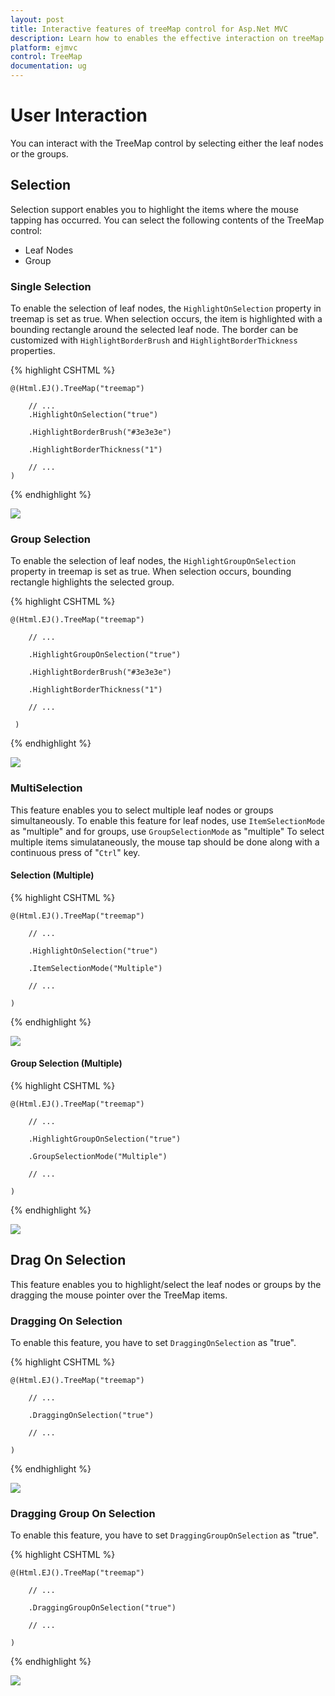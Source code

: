 ```yaml
---
layout: post
title: Interactive features of treeMap control for Asp.Net MVC
description: Learn how to enables the effective interaction on treeMap elements
platform: ejmvc
control: TreeMap
documentation: ug
---
```


# User Interaction

You can interact with the TreeMap control by selecting either the leaf nodes or the groups.

## Selection

Selection support enables you to highlight the items where the mouse tapping has occurred. You can select the following contents of the TreeMap control:

* Leaf Nodes
* Group

### Single Selection

To enable the selection of leaf nodes, the `HighlightOnSelection` property in treemap is set as true. When selection occurs, the item is highlighted with a bounding rectangle around the selected leaf node.
The border can be customized with `HighlightBorderBrush` and `HighlightBorderThickness` properties.


{% highlight CSHTML %}

    @(Html.EJ().TreeMap("treemap")
        
        // ...
        .HighlightOnSelection("true")
        
        .HighlightBorderBrush("#3e3e3e")
        
        .HighlightBorderThickness("1")
        
        // ...
    )

{% endhighlight %}

![](User-Interaction_images/User-Interaction_img1.png)

### Group Selection

To enable the selection of leaf nodes, the `HighlightGroupOnSelection` property in treemap is set as true. When selection occurs, bounding rectangle highlights the selected group.

{% highlight CSHTML %}

    @(Html.EJ().TreeMap("treemap")
    
        // ...
    
        .HighlightGroupOnSelection("true")
    
        .HighlightBorderBrush("#3e3e3e")
    
        .HighlightBorderThickness("1")
    
        // ...
                
     )

        
{% endhighlight %}
        
![](User-Interaction_images/User-Interaction_img3.png)

### MultiSelection

This feature enables you to select multiple leaf nodes or groups simultaneously. To enable this feature for leaf nodes, use `ItemSelectionMode` as "multiple" and for groups, use `GroupSelectionMode` as "multiple"
To select multiple items simulataneously, the mouse tap should be done along with a continuous press of "`Ctrl`" key.  

#### Selection (Multiple)

{% highlight CSHTML %}

    @(Html.EJ().TreeMap("treemap")

        // ...
                
        .HighlightOnSelection("true")
                
        .ItemSelectionMode("Multiple")
                
        // ...
                
    )
        
{% endhighlight %}

![](User-Interaction_images/User-Interaction_img2.png)

#### Group Selection (Multiple)

{% highlight CSHTML %}

    @(Html.EJ().TreeMap("treemap")

        // ...
                
        .HighlightGroupOnSelection("true")
                
        .GroupSelectionMode("Multiple")
                
        // ...
                
    )
        
{% endhighlight %}

![](User-Interaction_images/User-Interaction_img4.png)

## Drag On Selection

This feature enables you to highlight/select the leaf nodes or groups by the dragging the mouse pointer over the TreeMap items.

### Dragging On Selection

To enable this feature, you have to set `DraggingOnSelection` as "true".

{% highlight CSHTML %}

    @(Html.EJ().TreeMap("treemap")
    
        // ...
                
        .DraggingOnSelection("true")
                
        // ...
                
    )
        
{% endhighlight %}

![](User-Interaction_images/User-Interaction_img5.png)

### Dragging Group On Selection

To enable this feature, you have to set `DraggingGroupOnSelection` as "true".

{% highlight CSHTML %}

    @(Html.EJ().TreeMap("treemap")
    
        // ...
                
        .DraggingGroupOnSelection("true")
                
        // ...
                
    )
        
{% endhighlight %}

![](User-Interaction_images/User-Interaction_img6.png)